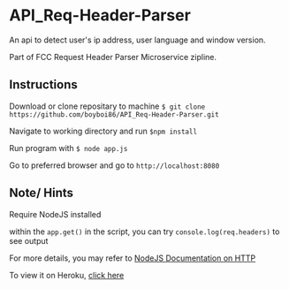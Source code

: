 # API_Req-Header-Parser

An api to detect user's ip address, user language and window version.

Part of FCC Request Header Parser Microservice zipline.

## Instructions

Download or clone repositary to machine `$ git clone https://github.com/boyboi86/API_Req-Header-Parser.git`

Navigate to working directory and run `$npm install`

Run program with `$ node app.js`

Go to preferred browser and go to `http://localhost:8080`

## Note/ Hints

Require NodeJS installed

within the `app.get()` in the script, you can try `console.log(req.headers)` to see output

For more details, you may refer to <a href="https://nodejs.org/api/http.html#http_event_request">NodeJS Documentation on HTTP</a>

To view it on Heroku, <a href="https://powerful-dusk-82053.herokuapp.com/">click here</a>

